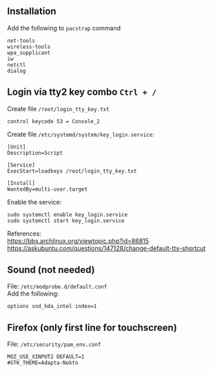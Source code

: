 ## Installation
Add the following to `pacstrap` command
```
net-tools  
wireless-tools  
wpa_supplicant  
iw  
netctl  
dialog  
```

## Login via tty2 key combo `Ctrl + /`
Create file `/root/login_tty_key.txt`
```
control keycode 53 = Console_2
```
Create file `/etc/systemd/system/key_login.service`:
```
[Unit]  
Description=Script  

[Service]
ExecStart=loadkeys /root/login_tty_key.txt  

[Install]
WantedBy=multi-user.target  
```
Enable the service:
```
sudo systemctl enable key_login.service  
sudo systemctl start key_login.service  
```
References:  
https://bbs.archlinux.org/viewtopic.php?id=86815  
https://askubuntu.com/questions/147128/change-default-tty-shortcut  

## Sound (not needed)
File: `/etc/modprobe.d/default.conf`  
Add the following:
```
options snd_hda_intel index=1
```

## Firefox (only first line for touchscreen)
File: `/etc/security/pam_env.conf`
```
MOZ_USE_XINPUT2 DEFAULT=1
#GTK_THEME=Adapta-Nokto
```
